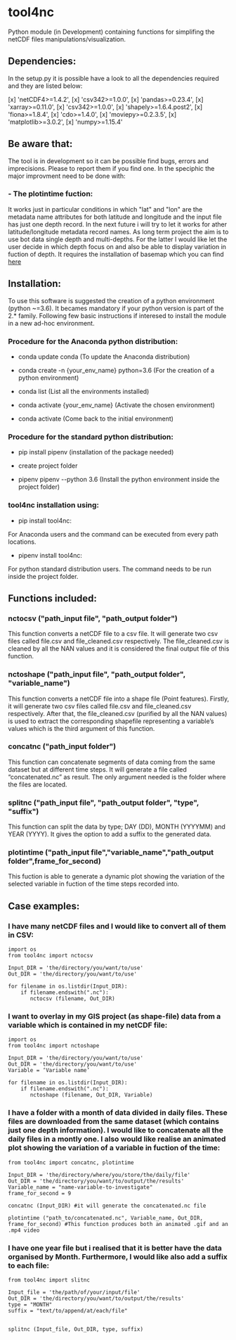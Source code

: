 # tool4nc 

Python module (in Development) containing functions for simplifing the netCDF files manipulations/visualization.

## Dependencies:

In the setup.py it is possible have a look to all the dependencies required and they are listed below:

[x] 'netCDF4>=1.4.2',
[x] 'csv342>=1.0.0', 
[x] 'pandas>=0.23.4', 
[x] 'xarray>=0.11.0', 
[x] 'csv342>=1.0.0', 
[x] 'shapely>=1.6.4.post2', 
[x] 'fiona>=1.8.4', 
[x] 'cdo>=1.4.0',
[x] 'moviepy>=0.2.3.5',
[x] 'matplotlib>=3.0.2',
[x] 'numpy>=1.15.4'

## Be aware that:

The tool is in development so it can be possible find bugs, errors and imprecisions. Please to report them if you find one. In the speciphic the major improvment need to be done with:

### - The plotintime fuction: 

It works just in particular conditions in which "lat" and "lon" are the metadata name attributes for both latitude and longitude and the input file has just one depth record. In the next future i will try to let it works for ather latitude/longitude metadata record names. As long term project the aim is to use bot data single depth and multi-depths. For the latter I would like let the user decide in which  depth focus on and also be able to display variation in fuction of depth. It requires the installation of basemap which you can find [here](https://github.com/matplotlib/basemap)

    
## Installation:

To use this software is suggested the creation of a python environment (python ~=3.6). It becames mandatory if your python version is part of the 2.* family. Following few basic instructions if interesed to install the module in a new ad-hoc environment.

### Procedure for the Anaconda python distribution:

- conda update conda (To update the Anaconda distribution)

- conda create -n {your_env_name} python=3.6 (For the creation of a python environment)

- conda list (List all the environments installed)

- conda activate {your_env_name} (Activate the chosen environment)

- conda activate (Come back to the initial environment)

### Procedure for the standard python distribution:

- pip install pipenv (installation of the package needed)

- create project folder 

- pipenv pipenv --python 3.6 (Install the python environment inside the project folder)


### tool4nc installation using:

- pip install tool4nc: 

For Anaconda users and the command can be executed from every path locations. 
 
- pipenv install tool4nc:

For python standard distribution users. The command needs to be run inside the project folder.


## Functions included:

### nctocsv ("path_input file", "path_output folder")

This function converts a netCDF file to a csv file. It will generate two csv files called file.csv and file_cleaned.csv respectively. The file_cleaned.csv is cleaned by all the NAN values and it is considered the final output file of this function.


### nctoshape ("path_input file", "path_output folder", "variable_name")

This function converts a netCDF file into a shape file (Point features). Firstly, it will generate two csv files called file.csv and file_cleaned.csv respectively. After that, the file_cleaned.csv (purified by all the NAN values) is used to extract the corresponding shapefile representing a variable’s values which is the third argument of this function.


### concatnc ("path_input folder")

This function can concatenate segments of data coming from the same dataset but at different time steps. It will generate a file called “concatenated.nc” as result. The only argument needed is the folder where the files are located.


### splitnc ("path_input file",  "path_output folder", "type", "suffix")

This function can split the data by type; DAY (DD), MONTH (YYYYMM) and YEAR (YYYY). It gives the option to add a suffix to the generated data.


### plotintime ("path_input file","variable_name","path_output folder",frame_for_second)

This fuction is able to generate a dynamic plot showing the variation of the selected variable in fuction of the time steps recorded into. 


## Case examples:


### I have many netCDF files and I would like to convert all of them in CSV: 

```
import os
from tool4nc import nctocsv

Input_DIR = 'the/directory/you/want/to/use'
Out_DIR = 'the/directory/you/want/to/use'

for filename in os.listdir(Input_DIR):
    if filename.endswith(".nc"):
       nctocsv (filename, Out_DIR)

```

### I want to overlay in my GIS project (as shape-file) data from a variable which is contained in my netCDF file:

```
import os
from tool4nc import nctoshape

Input_DIR = 'the/directory/you/want/to/use'
Out_DIR = 'the/directory/you/want/to/use'
Variable = ‘Variable name’

for filename in os.listdir(Input_DIR):
    if filename.endswith(".nc"):
       nctoshape (filename, Out_DIR, Variable)

```

### I have a folder with a month of data divided in daily files. These files are downloaded from the same dataset (which contains just one depth information). I would like to concatenate all the daily files in a montly one. I also would like realise an animated plot showing the variation of a variable in fuction of the time:


```
from tool4nc import concatnc, plotintime

Input_DIR = 'the/directory/where/you/store/the/daily/file'
Out_DIR = 'the/directory/you/want/to/output/the/results'
Variable_name = "name-variable-to-investigate"
frame_for_second = 9  

concatnc (Input_DIR) #it will generate the concatenated.nc file

plotintime ("path_to/concatenated.nc", Variable_name, Out_DIR, frame_for_second) #This function produces both an animated .gif and an .mp4 video

```

### I have one year file but i realised that it is better have the data organised by Month. Furthermore, I would like also add a suffix to each file:

```
from tool4nc import slitnc

Input_file = 'the/path/of/your/input/file'
Out_DIR = 'the/directory/you/want/to/output/the/results'
type = "MONTH"
suffix = "text/to/append/at/each/file"


splitnc (Input_file, Out_DIR, type, suffix)

```










